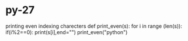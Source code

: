 # py-27
printing even indexing charecters
def print_even(s):
    for i in range (len(s)):
        if(i%2==0):
            print(s[i],end="")
print_even("python")
